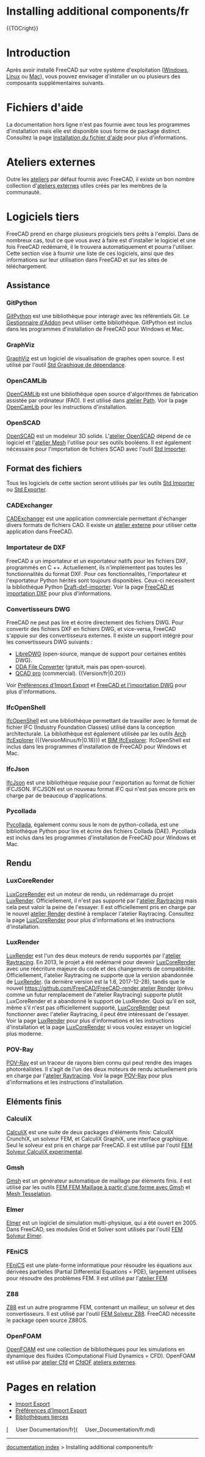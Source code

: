 # Installing additional components/fr
{{TOCright}}

# Introduction

Après avoir installé FreeCAD sur votre système d\'exploitation ([Windows](Installing_on_Windows/fr.md), [Linux](Installing_on_Linux/fr.md) ou [Mac](Installing_on_Mac/fr.md)), vous pouvez envisager d\'installer un ou plusieurs des composants supplémentaires suivants.

# Fichiers d\'aide 

La documentation hors ligne n\'est pas fournie avec tous les programmes d\'installation mais elle est disponible sous forme de package distinct. Consultez la page [Installation du fichier d\'aide](Installing_Helpfile/fr.md) pour plus d\'informations.

# Ateliers externes 

Outre les [ateliers](Workbenches/fr.md) par défaut fournis avec FreeCAD, il existe un bon nombre collection d\'[ateliers externes](External_workbenches/fr.md) utiles créés par les membres de la communauté.

# Logiciels tiers 

FreeCAD prend en charge plusieurs progiciels tiers prêts à l\'emploi. Dans de nombreux cas, tout ce que vous avez à faire est d\'installer le logiciel et une fois FreeCAD redémarré, il le trouvera automatiquement et pourra l\'utiliser. Cette section vise à fournir une liste de ces logiciels, ainsi que des informations sur leur utilisation dans FreeCAD et sur les sites de téléchargement.

## Assistance

### GitPython

[GitPython](https://github.com/gitpython-developers/GitPython) est une bibliothèque pour interagir avec les référentiels Git. Le [Gestionnaire d\'Addon](Std_AddonMgr/fr.md) peut utiliser cette bibliothèque. GitPython est inclus dans les programmes d\'installation de FreeCAD pour Windows et Mac.

### GraphViz

[GraphViz](https://www.graphviz.org) est un logiciel de visualisation de graphes open source. Il est utilisé par l\'outil [Std Graphique de dépendance](Std_DependencyGraph/fr.md).

### OpenCAMLib

[OpenCAMLib](http://www.anderswallin.net/CAM) est une bibliothèque open source d\'algorithmes de fabrication assistée par ordinateur (FAO). Il est utilisé dans [atelier Path](Path_Workbench/fr.md). Voir la page [OpenCamLib](OpenCamLib/fr.md) pour les instructions d\'installation.

### OpenSCAD

[OpenSCAD](https://www.openscad.org) est un modeleur 3D solide. L\'[atelier OpenSCAD](OpenSCAD_Workbench/fr.md) dépend de ce logiciel et l\'[atelier Mesh](Mesh_Workbench/fr.md) l\'utilise pour ses outils booléens. Il est également nécessaire pour l\'importation de fichiers SCAD avec l\'outil [Std Importer](Std_Import/fr.md).

## Format des fichiers 

Tous les logiciels de cette section seront utilisés par les outils [Std Importer](Std_Import/fr.md) ou [Std Exporter](Std_Export/fr.md).

### CADExchanger

[CADExchanger](https://cadexchanger.com) est une application commerciale permettant d\'échanger divers formats de fichiers CAO. Il existe un [atelier externe](https://github.com/yorikvanhavre/CADExchanger) pour utiliser cette application dans FreeCAD.

### Importateur de DXF 

FreeCAD a un importateur et un exportateur natifs pour les fichiers DXF, programmés en C ++. Actuellement, ils n\'implémentent pas toutes les fonctionnalités du format DXF. Pour ces fonctionnalités, l\'importateur et l\'exportateur Python hérités sont toujours disponibles. Ceux-ci nécessitent la bibliothèque Python [Draft-dxf-importer](https://github.com/yorikvanhavre/Draft-dxf-importer). Voir la page [FreeCAD et importation DXF](FreeCAD_and_DXF_Import/fr.md) pour plus d\'informations.

### Convertisseurs DWG 

FreeCAD ne peut pas lire et écrire directement des fichiers DWG. Pour convertir des fichiers DXF en fichiers DWG, et vice-versa, FreeCAD s\'appuie sur des convertisseurs externes. Il existe un support intégré pour les convertisseurs DWG suivants :

-   [LibreDWG](https://www.gnu.org/software/libredwg) (open-source, manque de support pour certaines entités DWG).
-   [ODA File Converter](https://www.opendesign.com/guestfiles/oda_file_converter) (gratuit, mais pas open-source).
-   [QCAD pro](https://qcad.org/en/qcad-command-line-tools#dwg2dwg) (commercial). {{Version/fr|0.20}}

Voir [Préférences d\'Import Export](Import_Export_Preferences/fr#DWG.md) et [FreeCAD et l\'importation DWG](FreeCAD_and_DWG_Import/fr.md) pour plus d\'informations.

### IfcOpenShell

[IfcOpenShell](http://ifcopenshell.org) est une bibliothèque permettant de travailler avec le format de fichier IFC (Industry Foundation Classes) utilisé dans la conception architecturale. La bibliothèque est également utilisée par les outils [Arch IfcExplorer](Arch_IfcExplorer/fr.md) ({{VersionMinus/fr|0.18}}) et [BIM IfcExplorer](BIM_IfcExplorer/fr.md). IfcOpenShell est inclus dans les programmes d\'installation de FreeCAD pour Windows et Mac.

### IfcJson

[IfcJson](https://github.com/buildingSMART/ifcJSON) est une bibliothèque requise pour l\'exportation au format de fichier IFCJSON. IFCJSON est un nouveau format IFC qui n\'est pas encore pris en charge par de beaucoup d\'applications.

### Pycollada

[Pycollada](https://github.com/pycollada/pycollada/releases), également connu sous le nom de python-collada, est une bibliothèque Python pour lire et écrire des fichiers Collada (DAE). Pycollada est inclus dans les programmes d\'installation de FreeCAD pour Windows et Mac.

## Rendu

### LuxCoreRender

[LuxCoreRender](https://www.luxcorerender.org) est un moteur de rendu, un redémarrage du projet [LuxRender](LuxRender/fr.md). Officiellement, il n\'est pas supporté par l\'[atelier Raytracing](Raytracing_Workbench/fr.md) mais cela peut valoir la peine de l\'essayer. Il est officiellement pris en charge par le nouvel [atelier Render](https://github.com/FreeCAD/FreeCAD-render) destiné à remplacer l\'atelier Raytracing. Consultez la page [LuxCoreRender](LuxCoreRender/fr.md) pour plus d\'informations et les instructions d\'installation.

### LuxRender

[LuxRender](https://luxcorerender.org/history/) est l\'un des deux moteurs de rendu supportés par l\'[atelier Raytracing](Raytracing_Workbench.md). En 2013, le projet a été redémarré pour devenir [LuxCoreRender](LuxCoreRender/fr.md) avec une réécriture majeure du code et des changements de compatibilité. Officiellement, l\'atelier Raytracing ne supporte que la version abandonnée de [LuxRender](LuxRender/fr.md). (la dernière version est la 1.6, 2017-12-28), tandis que le nouvel [https://github.com/FreeCAD/FreeCAD-render atelier Render](https://github.com/FreeCAD/FreeCAD-render_atelier_Render.md) (prévu comme un futur remplacement de l\'atelier Raytracing) supporte plutôt LuxCoreRender et a abandonné le support de LuxRender. Quoi qu\'il en soit, même s\'il n\'est pas officiellement supporté, [LuxCoreRender](LuxCoreRender/fr.md) peut fonctionner avec l\'atelier Raytracing, il peut être intéressant de l\'essayer. Voir la page [LuxRender](LuxRender/fr.md) pour plus d\'informations et les instructions d\'installation et la page [LuxCoreRender](LuxCoreRender/fr.md) si vous voulez essayer un logiciel plus moderne.

### POV-Ray 

[POV-Ray](https://www.povray.org) est un traceur de rayons bien connu qui peut rendre des images photoréalistes. Il s\'agit de l\'un des deux moteurs de rendu actuellement pris en charge par l\'[atelier Raytracing](Raytracing_Workbench/fr.md). Voir la page [POV-Ray](POV-Ray/fr.md) pour plus d\'informations et les instructions d\'installation.

## Eléments finis 

### CalculiX

[CalculiX](http://calculix.de) est une suite de deux packages d\'éléments finis: CalculiX CrunchiX, un solveur FEM, et CalculiX GraphiX, une interface graphique. Seul le solveur est pris en charge par FreeCAD. Il est utilisé par l\'outil [FEM Solveur CalculiX experimental](FEM_SolverCalculiX/fr.md).

### Gmsh

[Gmsh](http://gmsh.info) est un générateur automatique de maillage par éléments finis. il est utilisé par les outils [FEM FEM Maillage à partir d\'une forme avec Gmsh](FEM_MeshGmshFromShape/fr.md) et [Mesh Tesselation](Mesh_FromPartShape/fr.md).

### Elmer

[Elmer](https://www.csc.fi/web/elmer) est un logiciel de simulation multi-physique, qui a été ouvert en 2005. Dans FreeCAD, ses modules Grid et Solver sont utilisés par l\'outil [FEM Solveur Elmer](FEM_SolverElmer/fr.md).

### FEniCS

[FEniCS](https://fenicsproject.org) est une plate-forme informatique pour résoudre les équations aux dérivées partielles (Partial Differential Equations = PDE), largement utilisées pour résoudre des problèmes FEM. Il est utilisé par l\'[atelier FEM](FEM_Workbench/fr.md)

### Z88

[Z88](https://en.z88.de) est un autre programme FEM, contenant un mailleur, un solveur et des convertisseurs. Il est utilisé par l\'outil [FEM Solveur Z88](FEM_SolverZ88/fr.md). FreeCAD nécessite le package open source Z88OS.

### OpenFOAM

[OpenFOAM](https://openfoam.org) est une collection de bibliothèques pour les simulations en dynamique des fluides (Computational Fluid Dynamics = CFD). OpenFOAM est utilisé par [atelier Cfd](Cfd_Workbench/fr.md) et [CfdOF](https://github.com/jaheyns/CfdOF) [ateliers externes](external_workbenches/fr.md).

# Pages en relation 

-   [Import Export](Import_Export/fr.md)
-   [Préférences d\'Import Export](Import_Export_Preferences/fr.md)
-   [Bibliothèques tierces](Third_Party_Libraries/fr.md)




[<img src="images/Property.png" style="width:16px"> User Documentation/fr](<img src="images/Property.png" style="width:16px"> User_Documentation/fr.md)

---
[documentation index](../README.md) > Installing additional components/fr
